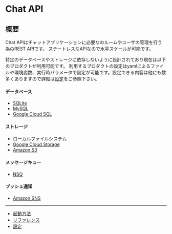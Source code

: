 # Chat API

## 概要

Chat APIはチャットアプリケーションに必要なのルームやユーザの管理を行う為のREST APIです。
ステートレスなAPIなので水平スケールが可能です。

特定のデータベースやストレージに依存しないように設計されており現在は以下のプロダクトが利用可能です。
利用するプロダクトの設定はyamlによるファイルや環境変数、実行時パラメータで設定が可能です。設定できる内容は他にも数多くありますので詳細は[設定](settings.md)をご参照下さい。

#### データベース

* [SQLite](https://sqlite.org/index.html)
* [MySQL](https://www.mysql.com)
* [Google Cloud SQL](https://cloud.google.com/sql/)

#### ストレージ

* ローカルファイルシステム
* [Google Cloud Storage](https://cloud.google.com/storage/)
* [Amazon S3](https://aws.amazon.com/s3)

#### メッセージキュー

* [NSQ](http://nsq.io/)

#### プッシュ通知

* [Amazon SNS](https://aws.amazon.com/jp/sns/)

---

* [起動方法](./launch.md)
* [リファレンス](./reference.md)
* [設定](./settings.md)
